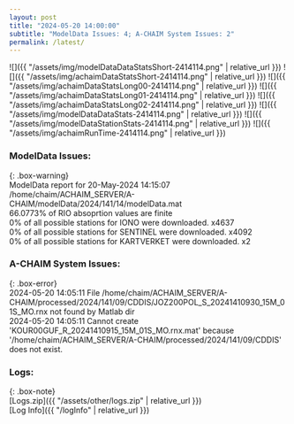 ```yaml
---
layout: post
title: "2024-05-20 14:00:00"
subtitle: "ModelData Issues: 4; A-CHAIM System Issues: 2"
permalink: /latest/
---
```


![]({{ "/assets/img/modelDataDataStatsShort-2414114.png" | relative_url }})
![]({{ "/assets/img/achaimDataStatsShort-2414114.png" | relative_url }})
![]({{ "/assets/img/achaimDataStatsLong00-2414114.png" | relative_url }})
![]({{ "/assets/img/achaimDataStatsLong01-2414114.png" | relative_url }})
![]({{ "/assets/img/achaimDataStatsLong02-2414114.png" | relative_url }})
![]({{ "/assets/img/modelDataDataStats-2414114.png" | relative_url }})
![]({{ "/assets/img/modelDataStationStats-2414114.png" | relative_url }})
![]({{ "/assets/img/achaimRunTime-2414114.png" | relative_url }})


### ModelData Issues:  
  
{: .box-warning}  
 ModelData report for 20-May-2024 14:15:07   
 /home/chaim/ACHAIM_SERVER/A-CHAIM/modelData/2024/141/14/modelData.mat   
 66.0773% of RIO absoprtion values are finite   
 0% of all possible stations for IONO were downloaded. x4637   
 0% of all possible stations for SENTINEL were downloaded. x4092   
 0% of all possible stations for KARTVERKET were downloaded. x2   
  
### A-CHAIM System Issues:  
  
{: .box-error}  
2024-05-20 14:05:11 File /home/chaim/ACHAIM_SERVER/A-CHAIM/processed/2024/141/09/CDDIS/JOZ200POL_S_20241410930_15M_01S_MO.rnx not found by Matlab dir  
2024-05-20 14:05:11 Cannot create 'KOUR00GUF_R_20241410915_15M_01S_MO.rnx.mat' because '/home/chaim/ACHAIM_SERVER/A-CHAIM/processed/2024/141/09/CDDIS' does not exist.  

### Logs:  
  
{: .box-note}  
[Logs.zip]({{ "/assets/other/logs.zip" | relative_url }})  
[Log Info]({{ "/logInfo" | relative_url }})  
